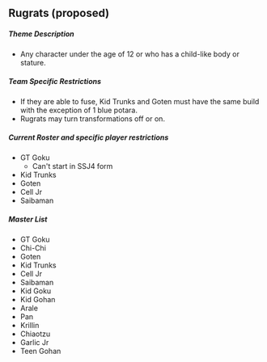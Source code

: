 ## Rugrats (proposed)

##### Theme Description
- Any character under the age of 12 or who has a child-like body or stature.

##### Team Specific Restrictions
- If they are able to fuse, Kid Trunks and Goten must have the same build with the exception of 1 blue potara.
- Rugrats may turn transformations off or on.

##### Current Roster and specific player restrictions

- GT Goku
  - Can't start in SSJ4 form
- Kid Trunks
- Goten
- Cell Jr
- Saibaman
  
##### Master List
- GT Goku
- Chi-Chi
- Goten
- Kid Trunks
- Cell Jr
- Saibaman
- Kid Goku
- Kid Gohan
- Arale
- Pan
- Krillin
- Chiaotzu
- Garlic Jr
- Teen Gohan